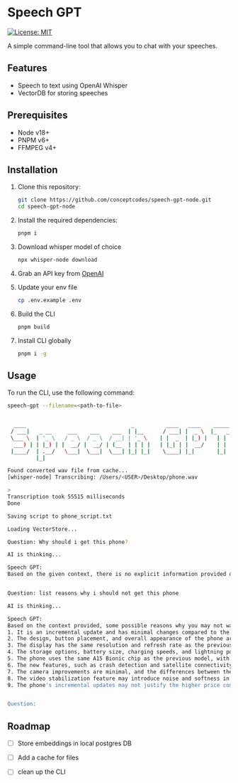 # Speech GPT

[![License: MIT](https://img.shields.io/badge/License-MIT-yellow.svg)](https://opensource.org/licenses/MIT)

A simple command-line tool that allows you to chat with your speeches.

## Features
- Speech to text using OpenAI Whisper
- VectorDB for storing speeches

## Prerequisites

- Node v18+
- PNPM v6+
- FFMPEG v4+

## Installation

1. Clone this repository:

   ```sh
   git clone https://github.com/conceptcodes/speech-gpt-node.git
   cd speech-gpt-node
   ```

2. Install the required dependencies:

    ```sh
    pnpm i
    ```

3. Download whisper model of choice

    ```sh
    npx whisper-node download
    ```

4. Grab an API key from [OpenAI](https://beta.openai.com/)

5. Update your env file

    ```sh
    cp .env.example .env
    ```
6. Build the CLI
  
      ```sh
      pnpm build
      ```
6. Install CLI globally
  
      ```sh
      pnpm i -g
      ```

## Usage
To run the CLI, use the following command:

```sh
speech-gpt --filename=<path-to-file>


  ____                                 _          ____   ____    _____ 
 / ___|   _ __     ___    ___    ___  | |__      / ___| |  _ \  |_   _|
 \___ \  | '_ \   / _ \  / _ \  / __| | '_ \    | |  _  | |_) |   | |  
  ___) | | |_) | |  __/ |  __/ | (__  | | | |   | |_| | |  __/    | |  
 |____/  | .__/   \___|  \___|  \___| |_| |_|    \____| |_|       |_|  
         |_|                                                           

Found converted wav file from cache...
[whisper-node] Transcribing: /Users/<USER>/Desktop/phone.wav 

> 
Transcription took 55515 milliseconds
Done

Saving script to phone_script.txt

Loading VectorStore...

Question: Why should i get this phone?

AI is thinking...

Speech GPT: 
Based on the given context, there is no explicit information provided on why someone should purchase the phone. The speaker discusses the lack of significant updates and mentions some new features such as crash detection, satellite connectivity, and a new camera. However, it ultimately depends on individual preferences and needs.


Question: list reasons why i should not get this phone

AI is thinking...

Speech GPT:
Based on the context provided, some possible reasons why you may not want to get this phone are:
1. It is an incremental update and has minimal changes compared to the previous model.
2. The design, button placement, and overall appearance of the phone are the same as the previous model.
3. The display has the same resolution and refresh rate as the previous model.
4. The storage options, battery size, charging speeds, and lightning port are unchanged.
5. The phone uses the same A15 Bionic chip as the previous model, with only a slight improvement in GPU cores.
6. The new features, such as crash detection and satellite connectivity, may not be essential or necessary for everyone.
7. The camera improvements are minimal, and the differences between the photos taken with this phone and the previous model may not be significant.
8. The video stabilization feature may introduce noise and softness in the footage.
9. The phone's incremental updates may not justify the higher price compared to the previous model or other alternatives in the market.


Question: 
```

## Roadmap
- [ ] Store embeddings in local postgres DB
- [ ] Add a cache for files 
- [ ] clean up the CLI

